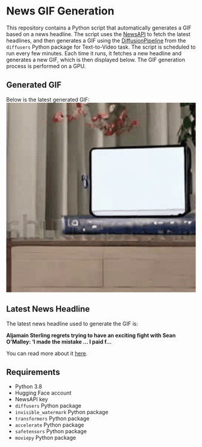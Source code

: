 # News GIF Generation
This repository contains a Python script that automatically generates a GIF based on a news headline. The script uses the [NewsAPI](https://newsapi.org/) to fetch the latest headlines, and then generates a GIF using the [DiffusionPipeline](https://github.com/huggingface/diffusers) from the `diffusers` Python package for Text-to-Video task.
The script is scheduled to run every few minutes. Each time it runs, it fetches a new headline and generates a new GIF, which is then displayed below. The GIF generation process is performed on a GPU.

## Generated GIF
Below is the latest generated GIF:
![Generated GIF](output.gif?raw=true&v=1692671611)

## Latest News Headline
The latest news headline used to generate the GIF is:

**Aljamain Sterling regrets trying to have an exciting fight with Sean O’Malley: ‘I made the mistake … I paid f…**

You can read more about it [here](https://www.mmafighting.com/2023/8/20/23838913/aljamain-sterling-regrets-trying-to-have-exciting-fight-sean-omalley-i-made-mistake-i-paid-for-it).

## Requirements
- Python 3.8
- Hugging Face account
- NewsAPI key
- `diffusers` Python package
- `invisible_watermark` Python package
- `transformers` Python package
- `accelerate` Python package
- `safetensors` Python package
- `moviepy` Python package
